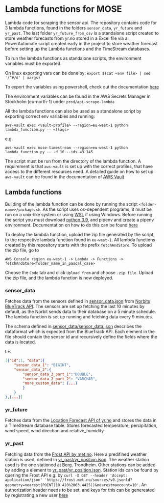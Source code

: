# Lambda functions for MOSE
Lambda code for scraping the sensor api. The repository contains code for 3 lambda functions, found in the folders `sensor_data`, `yr_future` and `yr_past`. The last folder `yr_future_from_csv` is a standalone script created to store weather forecasts from yr.no stored in a Excel file via a PowerAutomate script created early in the project to store weather forecast before setting up the Lambda functions and the TimeStream databases. 

To run the lambda functions as standalone scripts, the environment variables must be exported.

On linux exporting vars can be done by:
`export $(cat <env file> | sed '/^#/d' | xargs)`

To export the variables using powershell, check out the documentation [here](https://learn.microsoft.com/en-us/powershell/module/microsoft.powershell.core/about/about_environment_variables?view=powershell-7.3)

The environment variables can be found in the AWS Secrets Manager in Stockholm (eu-north-1) under `prod/api-scrape-lambda`

All the lambda functions can also be used as a standalone script by exporting correct env variables and running:

```
aws-vault exec <vault-profile> --region=eu-west-1 python lambda_function.py -- <flags>
```
e.g.
```
aws-vault exec mose-timestream --region=eu-west-1 python lambda_function.py -- -d 10 --ids 43 145 
```
The script must be run from the directory of the lambda function. A requirement is that `aws-vault` is set up with the correct profiles, that have access to the different resources need. A detailed guide on how to set up `aws-vault` can be found in the documentation of [AWS Vault](https://github.com/99designs/aws-vault)


 
## Lambda functions
Building of the lambda function can be done by running the script `<folder-name>/package.sh`. As the script uses os-dependent programs, it must be run on a unix-like system or using [WSL](https://learn.microsoft.com/en-us/windows/wsl/install) if using Windows. Before running the script you must download [python 3.9](https://www.python.org/downloads/), and pipenv and create a pipenv environment. Documentation on how to do this can be found [here](https://pipenv.pypa.io/en/latest/)

To deploy the lambda function, upload the zip file generated by the script, to the respective lambda function found in `eu-west-1`. All lambda functions created by this repository starts with the prefix `fetchAndStore`. To upload the zip file, go to 
```
AWS Console region eu-west-1 -> Lambda -> Functions -> fetchAndStore<folder_name_in_pascal_case>
```
Choose the `Code` tab and click `Upload from` and choose `.zip file`. Upload the zip file, and the lambda function is now deployed.
### sensor_data
Fetches data from the sensors defined in [sensor_data.json](./sensor_data//sensor_data.json) from [Norbits BlueTrack API](https://bluetrack.norbitiot.com/). The sensors are set up fetching the last 10 minutes by default, as the Norbit sends data to their database on a 5 minute schedule. The lambda function is set up running and fetching data every 9 minutes.

The schema defined in [sensor_data/sensor_data.json](.sensor_data/sensor_data.json) describes the dataformat which is expected from the BlueTrack API. Each element in the file should contain the sensor id and recursively define the fields where the data is located.

I.E:

```json
[{"id":1, "data":{
    "sensor_data_1": "BIGINT",
    "sensor_data_2":{
        "sensor_data_2_part_1":"DOUBLE",
        "sensor_data_2_part_2": "VARCHAR",
        "more_custom_data": {...}
        }
    }
},{...}]
```

### yr_future
Fetches data from the [Location Forecast API of yr.no](https://developer.yr.no/doc/locationforecast/HowTO/) and stores the data in a TimeStream database table. Stores forecasted temperature, percipitation, wind speed, wind direction and relative_humidity

### yr_past
Fetching data from the [Frost API by met.no](https://frost.met.no/howto.html). Here a predifined weather station is used, defined in [yr_past/yr_position.json](yr_past/yr_position.json). The weather station used is the one stationed at Berg, Trondheim. Other stations can be added by adding a element to [yr_past/yr_position.json](yr_past/yr_position.json). Station ids can be found by quering the Frost API e.g. by `curl -X GET --header 'Accept: application/json' 'https://frost.met.no/sources/v0.jsonld?geometry=nearest(POINT(10.428%2063.4425))&nearestmaxcount=10'`. An authorization header needs to be set, and keys for this can be genereated by registrating a new user [here](https://frost.met.no/auth/requestCredentials.html)


